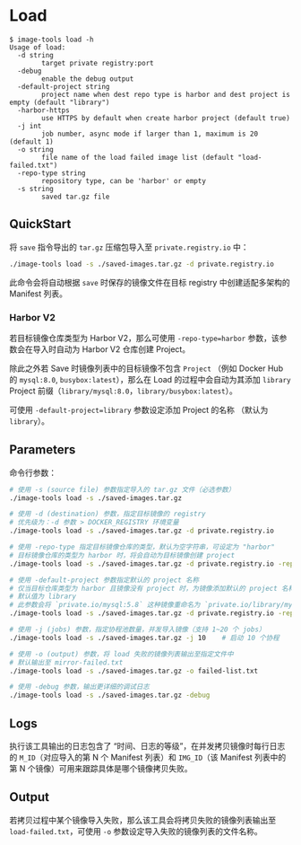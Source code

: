 # Load

```console
$ image-tools load -h
Usage of load:
  -d string
        target private registry:port
  -debug
        enable the debug output
  -default-project string
        project name when dest repo type is harbor and dest project is empty (default "library")
  -harbor-https
        use HTTPS by default when create harbor project (default true)
  -j int
        job number, async mode if larger than 1, maximum is 20 (default 1)
  -o string
        file name of the load failed image list (default "load-failed.txt")
  -repo-type string
        repository type, can be 'harbor' or empty
  -s string
        saved tar.gz file
```

## QuickStart

将 `save` 指令导出的 `tar.gz` 压缩包导入至 `private.registry.io` 中：

```sh
./image-tools load -s ./saved-images.tar.gz -d private.registry.io
```

此命令会将自动根据 `save` 时保存的镜像文件在目标 registry 中创建适配多架构的 Manifest 列表。

### Harbor V2

若目标镜像仓库类型为 Harbor V2，那么可使用 `-repo-type=harbor` 参数，该参数会在导入时自动为 Harbor V2 仓库创建 Project。

除此之外若 Save 时镜像列表中的目标镜像不包含 `Project` （例如 Docker Hub 的 `mysql:8.0`, `busybox:latest`），那么在 Load 的过程中会自动为其添加 `library` Project 前缀（`library/mysql:8.0`，`library/busybox:latest`）。

可使用 `-default-project=library` 参数设定添加 Project 的名称 （默认为 `library`）。

## Parameters

命令行参数：

```sh
# 使用 -s (source file) 参数指定导入的 tar.gz 文件（必选参数）
./image-tools load -s ./saved-images.tar.gz

# 使用 -d (destination) 参数，指定目标镜像的 registry
# 优先级为：-d 参数 > DOCKER_REGISTRY 环境变量
./image-tools load -s ./saved-images.tar.gz -d private.registry.io

# 使用 -repo-type 指定目标镜像仓库的类型，默认为空字符串，可设定为 "harbor"
# 目标镜像仓库的类型为 harbor 时，将会自动为目标镜像创建 project
./image-tools load -s ./saved-images.tar.gz -d private.registry.io -repo-type=harbor

# 使用 -default-project 参数指定默认的 project 名称
# 仅当目标仓库类型为 harbor 且镜像没有 project 时，为镜像添加默认的 project 名称
# 默认值为 library
# 此参数会将 `private.io/mysql:5.8` 这种镜像重命名为 `private.io/library/mysql:5.8`
./image-tools load -s ./saved-images.tar.gz -d private.registry.io -repo-type=harbor -default-project=library

# 使用 -j (jobs) 参数，指定协程池数量，并发导入镜像（支持 1~20 个 jobs）
./image-tools load -s ./saved-images.tar.gz -j 10    # 启动 10 个协程

# 使用 -o (output) 参数，将 load 失败的镜像列表输出至指定文件中
# 默认输出至 mirror-failed.txt
./image-tools load -s ./saved-images.tar.gz -o failed-list.txt

# 使用 -debug 参数，输出更详细的调试日志
./image-tools load -s ./saved-images.tar.gz -debug
```

## Logs

执行该工具输出的日志包含了 “时间、日志的等级”，在并发拷贝镜像时每行日志的 `M_ID`（对应导入的第 N 个 Manifest 列表）和 `IMG_ID`（该 Manifest 列表中的第 N 个镜像）可用来跟踪具体是哪个镜像拷贝失败。

## Output

若拷贝过程中某个镜像导入失败，那么该工具会将拷贝失败的镜像列表输出至 `load-failed.txt`，可使用 `-o` 参数设定导入失败的镜像列表的文件名称。
